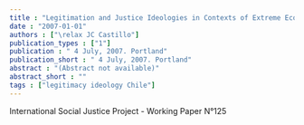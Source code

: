 ```yaml
---
title : "Legitimation and Justice Ideologies in Contexts of Extreme Economic Inequalities."
date : "2007-01-01"
authors : ["\relax JC Castillo"]
publication_types : ["1"]
publication : " 4 July, 2007. Portland"
publication_short : " 4 July, 2007. Portland"
abstract : "(Abstract not available)"
abstract_short : ""
tags : ["legitimacy ideology Chile"]
---
```

International Social Justice Project - Working Paper N°125
